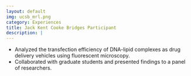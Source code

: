 ```yaml
---
layout: default
img: ucsb_mrl.png
category: Experiences
title: Jack Kent Cooke Bridges Participant
description: |
---
```


* Analyzed the transfection efficiency of DNA-lipid complexes as drug delivery vehicles using fluorescent microscopy. 
* Collaborated with graduate students and presented findings to a panel of researchers.
